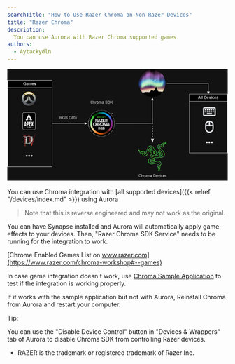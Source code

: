 ```yaml
---
searchTitle: "How to Use Razer Chroma on Non-Razer Devices"
title: "Razer Chroma"
description:
  You can use Aurora with Razer Chroma supported games.
authors:
  - Aytackydln
---
```


![Diagram showing Aurora Chroma integration](chroma_diagram.png)

You can use Chroma integration with [all supported devices]({{< relref "/devices/index.md" >}}) using Aurora

> Note that this is reverse engineered and may not work as the original.

You can have Synapse installed and Aurora will automatically apply game effects to your devices.
Then, "Razer Chroma SDK Service" needs to be running for the integration to work.

[Chrome Enabled Games List on www.razer.com](https://www.razer.com/chroma-workshop#--games)

In case game integration doesn't work,
use [Chroma Sample Application](https://discord.com/channels/427609830073696258/428606882064629761/1393688715611738242)
to test if the integration is working properly.

If it works with the sample application but not with Aurora,
Reinstall Chroma from Aurora and restart your computer.

Tip:

You can use the "Disable Device Control" button in "Devices & Wrappers" tab of Aurora to disable Chroma SDK from controlling Razer devices.

- RAZER is the trademark or registered trademark of Razer Inc.
